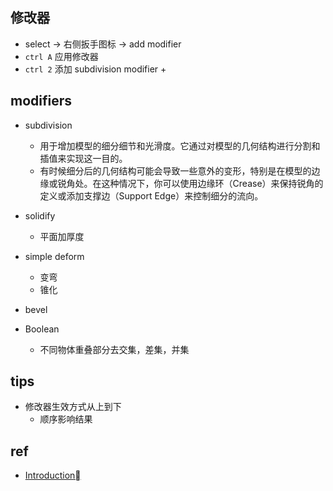 
## 修改器
+ select -> 右侧扳手图标 -> add modifier
+ `ctrl A` 应用修改器
+ `ctrl 2` 添加 subdivision modifier
    + 

## modifiers
+ subdivision
    + 用于增加模型的细分细节和光滑度。它通过对模型的几何结构进行分割和插值来实现这一目的。
    + 有时候细分后的几何结构可能会导致一些意外的变形，特别是在模型的边缘或锐角处。在这种情况下，你可以使用边缘环（Crease）来保持锐角的定义或添加支撑边（Support Edge）来控制细分的流向。

+ solidify
    + 平面加厚度

+ simple deform
    + 变弯
    + 锥化

+ bevel

+ Boolean
    + 不同物体重叠部分去交集，差集，并集


## tips
+ 修改器生效方式从上到下
    + 顺序影响结果

## ref
+ [Introduction](https://docs.blender.org/manual/en/3.0/modeling/modifiers/introduction.html#bpy-types-modifier-name)